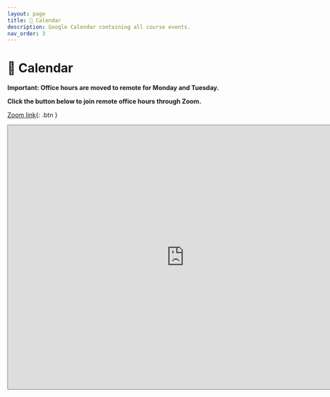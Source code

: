 ```yaml
---
layout: page
title: 📆 Calendar
description: Google Calendar containing all course events.
nav_order: 3
---
```


# 📆 Calendar

**Important: Office hours are moved to remote for Monday and Tuesday.**

**Click the button below to join remote office hours through Zoom.**

[Zoom link](https://ucsd.zoom.us/j/93021261693){: .btn }

<iframe src="https://calendar.google.com/calendar/embed?height=600&wkst=1&ctz=America%2FLos_Angeles&bgcolor=%23ffffff&mode=WEEK&showTitle=0&showPrint=0&src=Y185NzkyYjU3NjVlY2RlYjM0NjJmYzU1ZmEwNjE3MmU1NjQzMTYzNGNjYzQ4ZmZmM2NhNjA5MTZjYWQ3OWNlMGY1QGdyb3VwLmNhbGVuZGFyLmdvb2dsZS5jb20&src=Y185NDliNzVlNDUxMjRkYjg4MDhiMDk2MGRlNmM4NTBiZTU2N2NhYTk1MTA5MzUwNWYyNDczMzZmN2NlZTA3NzY1QGdyb3VwLmNhbGVuZGFyLmdvb2dsZS5jb20&src=Y18xOTdlNTUyNWNlYTM4YmNiODM3NTkyMWJiNjZjOTg1Njk4Nzk2Njg0ZDllZmNjYTk0ZDlkMWJmNGZlMTQwYmM3QGdyb3VwLmNhbGVuZGFyLmdvb2dsZS5jb20&color=%23F09300&color=%239E69AF&color=%234285F4" style="border:solid 1px #777" width="800" height="600" frameborder="0" scrolling="no"></iframe>